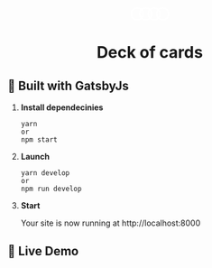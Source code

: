 <p align="center">
    <svg height="24" width="69" xmlns="http://www.w3.org/2000/svg">
      <path
        d="M56.927 0a11.798 11.798 0 00-7.495 2.671A11.906 11.906 0 0041.9 0a11.719 11.719 0 00-7.494 2.671C32.347 1.006 29.745 0 26.91 0a11.798 11.798 0 00-7.494 2.671C17.358 1.006 14.756 0 11.92 0 5.32 0 0 5.303 0 11.884c0 6.58 5.32 11.884 11.921 11.884 2.835 0 5.475-1.007 7.495-2.671 2.058 1.664 4.66 2.67 7.494 2.67 2.835 0 5.475-1.006 7.495-2.67a11.906 11.906 0 007.533 2.67c2.874 0 5.475-1.006 7.533-2.67 2.058 1.664 4.66 2.67 7.495 2.67 6.601 0 11.921-5.302 11.921-11.883C68.848 5.342 63.528 0 56.927 0zm-7.495 17.226a9.126 9.126 0 01-1.708-5.342c0-1.974.621-3.832 1.708-5.342a9.126 9.126 0 011.709 5.342c0 2.013-.66 3.832-1.709 5.342zm-15.027 0a9.126 9.126 0 01-1.709-5.342c0-1.974.621-3.832 1.709-5.342a9.126 9.126 0 011.708 5.342c0 2.013-.66 3.832-1.708 5.342zm-15.028 0a9.126 9.126 0 01-1.709-5.342c0-1.974.622-3.832 1.709-5.342a9.126 9.126 0 011.708 5.342c0 2.013-.66 3.832-1.708 5.342zM2.602 11.884c0-5.071 4.116-9.213 9.242-9.213a9.22 9.22 0 015.63 1.897c-1.592 2.013-2.524 4.529-2.524 7.316 0 2.748.932 5.303 2.524 7.316-1.553 1.2-3.495 1.897-5.63 1.897-5.087 0-9.242-4.103-9.242-9.213zM21.24 19.2c1.592-2.013 2.524-4.529 2.524-7.316 0-2.749-.932-5.303-2.524-7.316 1.553-1.2 3.495-1.897 5.63-1.897 2.136 0 4.078.697 5.63 1.897-1.591 2.013-2.523 4.529-2.523 7.316 0 2.748.932 5.303 2.524 7.316-1.553 1.2-3.495 1.897-5.63 1.897-2.136 0-4.078-.697-5.631-1.897zm15.028 0c1.592-2.013 2.524-4.529 2.524-7.316 0-2.749-.932-5.303-2.524-7.316 1.553-1.2 3.494-1.897 5.63-1.897a9.22 9.22 0 015.63 1.897c-1.591 2.013-2.523 4.529-2.523 7.316 0 2.748.932 5.303 2.524 7.316-1.554 1.2-3.495 1.897-5.63 1.897a9.22 9.22 0 01-5.631-1.897zm20.658 1.897a9.22 9.22 0 01-5.63-1.897c1.591-2.013 2.523-4.529 2.523-7.316 0-2.749-.932-5.303-2.524-7.316 1.554-1.2 3.495-1.897 5.63-1.897 5.088 0 9.243 4.103 9.243 9.213 0 5.11-4.155 9.213-9.242 9.213z"
        fill="#fff"
        fillRule="evenodd"
      ></path>
    </svg>
</p>
<h1 align="center">
  Deck of cards
</h1>

## 🚀 Built with GatsbyJs

1.  **Install dependecinies**

    ```shell
    yarn
    or
    npm start
    ```

2.  **Launch**

    ```shell
    yarn develop
    or
    npm run develop
    ```

3.  **Start**

    Your site is now running at http://localhost:8000

## 🚀 Live Demo
